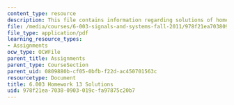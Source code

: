 ```yaml
---
content_type: resource
description: This file contains information regarding solutions of homework 13.
file: /media/courses/6-003-signals-and-systems-fall-2011/978f21ea70380903019cfa97875c20b7_MIT6_003F11_sol13.pdf
file_type: application/pdf
learning_resource_types:
- Assignments
ocw_type: OCWFile
parent_title: Assignments
parent_type: CourseSection
parent_uid: 0809880b-cf05-0bfb-f22d-ac450701563c
resourcetype: Document
title: 6.003 Homework 13 Solutions
uid: 978f21ea-7038-0903-019c-fa97875c20b7
---
```

